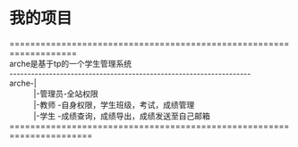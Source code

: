 # 我的项目

===================================================================<br/>
arche是基于tp的一个学生管理系统<br/>
-------------------------------------------------------------------<br/>
 arche-|<br/>
       &nbsp;&nbsp;&nbsp;&nbsp;&nbsp;|-管理员-全站权限<br/>
       &nbsp;&nbsp;&nbsp;&nbsp;&nbsp;|-教师  -自身权限，学生班级，考试，成绩管理<br/>
       &nbsp;&nbsp;&nbsp;&nbsp;&nbsp;|-学生  -成绩查询，成绩导出，成绩发送至自己邮箱<br/>
======================================================================<br/>

